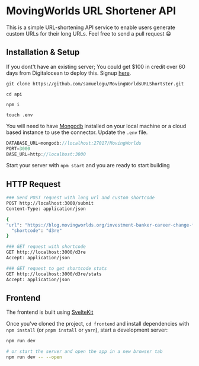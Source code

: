 # MovingWorlds URL Shortener API

This is a simple URL-shortening API service to enable users generate custom URLs for their long URLs. Feel free to send a pull request 😁

## Installation & Setup ##

If you dont't have an existing server; You could get $100 in credit over 60 days from Digitalocean to deploy this. Signup [here](https://m.do.co/c/d37ac183123b).

`git clone https://github.com/samuelogu/MovingWorldsURLShortster.git`

`cd api`

`npm i`

`touch .env`

You will need to have [Mongodb](https://docs.mongodb.com/manual/installation/) installed on your local machine or a cloud based instance to use the connector. Update the `.env` file.

```javascript
DATABASE_URL=mongodb://localhost:27017/MovingWorlds
PORT=3000
BASE_URL=http://localhost:3000
```

Start your server with `npm start` and you are ready to start building

## HTTP Request ##

```bash
### Send POST request with long url and custom shortcode
POST http://localhost:3000/submit
Content-Type: application/json

{
"url": "https://blog.movingworlds.org/investment-banker-career-change-for-purpose/",
  "shortcode": "d3re"
}

### GET request with shortcode
GET http://localhost:3000/d3re
Accept: application/json

### GET request to get shortcode stats
GET http://localhost:3000/d3re/stats
Accept: application/json
```

## Frontend ##

The frontend is built using [SvelteKit](https://kit.svelte.dev/)

Once you've cloned the project, `cd frontend` and install dependencies with `npm install` (or `pnpm install` or `yarn`), start a development server:

```bash
npm run dev

# or start the server and open the app in a new browser tab
npm run dev -- --open
```
